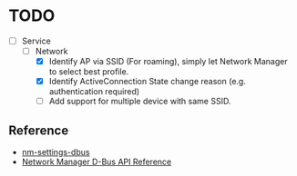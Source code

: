 # TODO

- [ ] Service
  - [ ] Network
    - [x] Identify AP via SSID (For roaming), simply let Network Manager to select best profile.
    - [x] Identify ActiveConnection State change reason (e.g. authentication required)
    - [ ] Add support for multiple device with same SSID.

## Reference
- [nm-settings-dbus
](https://networkmanager.dev/docs/api/latest/nm-settings-dbus.html)
- [Network Manager D-Bus API Reference](https://networkmanager.dev/docs/api/latest/spec.html)